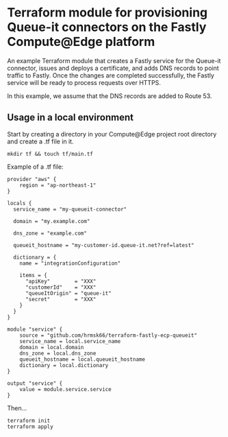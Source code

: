 # Terraform module for provisioning Queue-it connectors on the Fastly Compute@Edge platform

An example Terraform module that creates a Fastly service for the Queue-it connector, issues and deploys a certificate, and adds DNS records to point traffic to Fastly. Once the changes are completed successfully, the Fastly service will be ready to process requests over HTTPS.

In this example, we assume that the DNS records are added to Route 53.

## Usage in a local environment

Start by creating a directory in your Compute@Edge project root directory and create a .tf file in it.

```
mkdir tf && touch tf/main.tf
```

Example of a .tf file:

```hcl
provider "aws" {
    region = "ap-northeast-1"
}

locals {
  service_name = "my-queueit-connector"

  domain = "my.example.com"

  dns_zone = "example.com"

  queueit_hostname = "my-customer-id.queue-it.net?ref=latest"

  dictionary = {
    name = "integrationConfiguration"

    items = {
      "apiKey"        = "XXX"
      "customerId"    = "XXX"
      "queueItOrigin" = "queue-it"
      "secret"        = "XXX"
    }
  }
}

module "service" {
    source = "github.com/hrmsk66/terraform-fastly-ecp-queueit"
    service_name = local.service_name
    domain = local.domain
    dns_zone = local.dns_zone
    queueit_hostname = local.queueit_hostname
    dictionary = local.dictionary
}

output "service" {
    value = module.service.service
}
```

Then...

```
terraform init
terraform apply
```
